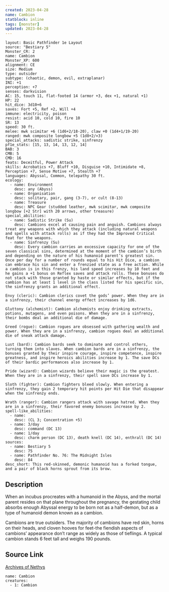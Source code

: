 ```yaml
---
created: 2023-04-28
name: Cambion
statblock: inline
tags: [monster]
updated: 2023-04-28
---
```

```statblock
layout: Basic Pathfinder 1e Layout
source: "Bestiary 5"
Monster_CR: 2
name: Cambion
Monster_XP: 600
alignment: CE
size: Medium
type: outsider
subtype: (chaotic, demon, evil, extraplanar)
INI: +1
perception: +7
senses: darkvision
AC: 15, touch 11, flat-footed 14 (armor +3, dex +1, natural +1)
HP: 22
hit_dice: 3d10+6
saves: Fort +5, Ref +2, Will +4
immune: electricity, poison
resist: acid 10, cold 10, fire 10
SR: 13
speed: 30 ft.
melee: mwk scimitar +6 (1d6+2/18-20), claw +0 (1d4+1/19-20)
ranged: mwk composite longbow +5 (1d8+2/×3)
special_attacks: sadistic strike, sinfrenzy
pf1e_stats: [15, 13, 14, 13, 12, 14]
BAB: 3
CMB: 5
CMD: 16
feats: Deceitful, Power Attack
skills: Acrobatics +7, Bluff +10, Disguise +10, Intimidate +8, Perception +7, Sense Motive +7, Stealth +7
languages: Abyssal, Common, telepathy 30 ft.
ecology:
  - name: Environment
    desc: any (Abyss)
  - name: Organisation
    desc: solitary, pair, gang (3-7), or cult (8-13)
  - name: Treasure
    desc: NPC Gear (studded leather, mwk scimitar, mwk composite longbow [+2 Str] with 20 arrows, other treasure)
special_abilities:
  - name: Sadistic Strike (Su)
    desc: Cambions excel at causing pain and anguish. Cambions always treat any weapons with which they attack (including natural weapons and spells with attack rolls) as if they had the Improved Critical feat for the weapons.
  - name: Sinfrenzy (Su)
    desc: Every cambion carries an excessive capacity for one of the seven classical sins, determined at the moment of the cambion’s birth and depending on the nature of his humanoid parent’s greatest sin. Once per day for a number of rounds equal to his Hit Dice, a cambion can embrace his sin and enter a frenzied state as a free action. While a cambion is in this frenzy, his land speed increases by 10 feet and he gains a +1 bonus on Reflex saves and attack rolls. These bonuses do not stack with those granted by haste or similar effects, but if the cambion has at least 1 level in the class listed for his specific sin, the sinfrenzy grants an additional effect.

Envy (cleric): Cambion clerics covet the gods’ power. When they are in a sinfrenzy, their channel energy effect increases by 1d6.

Gluttony (alchemist): Cambion alchemists enjoy drinking extracts, potions, mutagens, and even poisons. When they are in a sinfrenzy, their bombs deal an additional die of damage.

Greed (rogue): Cambion rogues are obsessed with gathering wealth and power. When they are in a sinfrenzy, cambion rogues deal an additional die of sneak attack damage.

Lust (bard): Cambion bards seek to dominate and control others, turning them into slaves. When cambion bards are in a sinfrenzy, the bonuses granted by their inspire courage, inspire competence, inspire greatness, and inspire heroics abilities increase by 1. The save DCs of their bardic performances also increase by 1.

Pride (wizard): Cambion wizards believe their magic is the greatest. When they are in a sinfrenzy, their spell save DCs increase by 1.

Sloth (fighter): Cambion fighters bleed slowly. When entering a sinfrenzy, they gain 2 temporary hit points per Hit Die that disappear when the sinfrenzy ends.

Wrath (ranger): Cambion rangers attack with savage hatred. When they are in a sinfrenzy, their favored enemy bonuses increase by 2.
spell-like_abilities:
  - name:
    desc: (CL 3; Concentration +5)
  - name: 3/day
    desc: command (DC 13)
  - name: 1/day
    desc: charm person (DC 13), death knell (DC 14), enthrall (DC 14)
sources:
  - name: Bestiary 5
    desc: 75
  - name: Pathfinder No. 76: The Midnight Isles
    desc: 84
desc_short: This red-skinned, demonic humanoid has a forked tongue, and a pair of black horns sprout from its brow.
```
## Description
When an incubus procreates with a humanoid in the Abyss, and the mortal parent resides on that plane throughout the pregnancy, the gestating child absorbs enough Abyssal energy to be born not as a half-demon, but as a type of humanoid demon known as a cambion.

Cambions are true outsiders. The majority of cambions have red skin, horns on their heads, and cloven hooves for feet-the fiendish aspects of cambions’ appearance don’t range as widely as those of tieflings. A typical cambion stands 6 feet tall and weighs 190 pounds.
## Source Link
[Archives of Nethys](https://aonprd.com/MonsterDisplay.aspx?ItemName=Cambion)
```encounter-table
name: Cambion
creatures:
  - 1: Cambion
```
